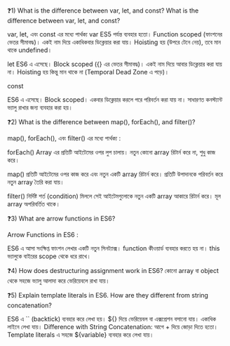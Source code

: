 ❓1) What is the difference between var, let, and const?
What is the difference between var, let, and const?

var, let, এবং const এর মধ্যে পার্থক্য
var
ES5 পর্যন্ত ব্যবহার হতো।
Function scoped (ফাংশনের ভেতর সীমাবদ্ধ)।
একই নাম দিয়ে একাধিকবার ডিক্লেয়ার করা যায়।
Hoisting হয় (উপরে টেনে নেয়), তবে মান থাকে undefined।

let
ES6 এ এসেছে।
Block scoped ({} এর ভেতর সীমাবদ্ধ)।
একই নাম দিয়ে আবার ডিক্লেয়ার করা যায় না।
Hoisting হয় কিন্তু মান থাকে না (Temporal Dead Zone এ পড়ে)।

const

ES6 এ এসেছে।
Block scoped।
একবার ডিক্লেয়ার করলে পরে পরিবর্তন করা যায় না।
সাধারণত কনস্ট্যান্ট ভ্যালু রাখার জন্য ব্যবহার করা হয়।

❓2) What is the difference between map(), forEach(), and filter()?

map(), forEach(), এবং filter() এর মধ্যে পার্থক্য :
   
forEach()
Array এর প্রতিটি আইটেমের ওপর লুপ চালায়।
নতুন কোনো array রিটার্ন করে না, শুধু কাজ করে।

map()
প্রতিটি আইটেমের ওপর কাজ করে এবং নতুন একটি array রিটার্ন করে।
প্রতিটি উপাদানকে পরিবর্তন করে নতুন array তৈরি করা যায়।

filter()
নির্দিষ্ট শর্ত (condition) মিললে সেই আইটেমগুলোকে নতুন একটি array আকারে রিটার্ন করে।
মূল array অপরিবর্তিত থাকে।

❓3) What are arrow functions in ES6?

Arrow Functions in ES6 :

ES6 এ আসা সংক্ষিপ্ত ফাংশন লেখার একটি নতুন সিনট্যাক্স।
function কীওয়ার্ড ব্যবহার করতে হয় না।
this ভ্যালুকে বাইরের scope থেকে ধরে রাখে।

❓4) How does destructuring assignment work in ES6?
কোনো array বা object থেকে সহজে ভ্যালু আলাদা করে ভেরিয়েবলে রাখা যায়।

❓5) Explain template literals in ES6. How are they different from string concatenation?

ES6 এ `` (backtick) ব্যবহার করে লেখা হয়।
${} দিয়ে ভেরিয়েবল বা এক্সপ্রেশন বসানো যায়।
একাধিক লাইনে লেখা যায়।
Difference with String Concatenation:
আগে + দিয়ে জোড়া দিতে হতো।
Template literals এ সহজে ${variable} ব্যবহার করে লেখা যায়।
